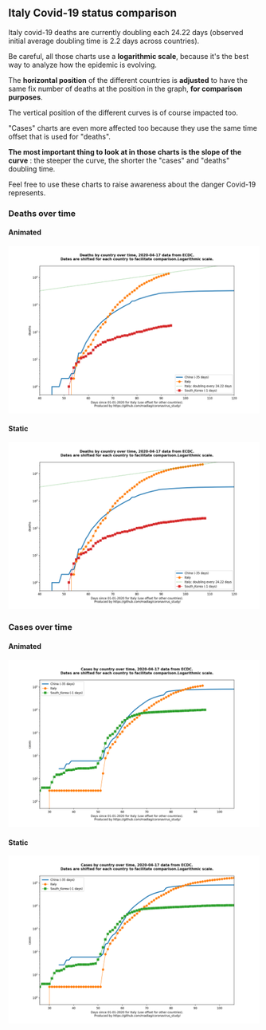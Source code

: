 ## Italy Covid-19 status comparison 

Italy covid-19 deaths are currently doubling each 24.22 days (observed initial average doubling time is 2.2 days across countries).



Be careful, all those charts use a **logarithmic scale**, because it's the best way to analyze how the epidemic is evolving.
 
The **horizontal position** of the different countries is **adjusted** to have the same fix number of deaths at the position in the graph, **for comparison purposes**.

The vertical position of the different curves is of course impacted too.

"Cases" charts are even more affected too because they use the same time offset that is used for "deaths".

**The most important thing to look at in those charts is the slope of the curve** : the steeper the curve, the shorter the "cases" and "deaths" doubling time.

Feel free to use these charts to raise awareness about the danger Covid-19 represents. 


 
### Deaths over time
 
#### Animated
![Italy covid-19 deaths animated chart](https://raw.githubusercontent.com/madlag/coronavirus_study/master/notebooks/graphs/2020-04-17/countries/Italy/2020-04-17_Italy_deaths.gif "Italy covid-19 deaths animated chart")   
 
#### Static
![Italy covid-19 deaths static chart](https://raw.githubusercontent.com/madlag/coronavirus_study/master/notebooks/graphs/2020-04-17/countries/Italy/2020-04-17_Italy_deaths.png "Italy covid-19 deaths static chart")   

 
### Cases over time
 
#### Animated
![Italy covid-19 cases animated chart](https://raw.githubusercontent.com/madlag/coronavirus_study/master/notebooks/graphs/2020-04-17/countries/Italy/2020-04-17_Italy_cases.gif "Italy covid-19 cases animated chart")   
 
#### Static
![Italy covid-19 cases static chart](https://raw.githubusercontent.com/madlag/coronavirus_study/master/notebooks/graphs/2020-04-17/countries/Italy/2020-04-17_Italy_cases.png "Italy covid-19 cases static chart")   

